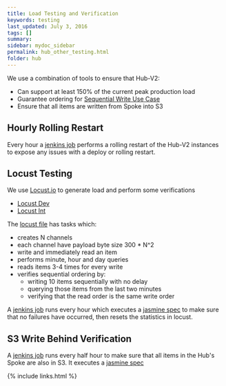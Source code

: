 ```yaml
---
title: Load Testing and Verification
keywords: testing
last_updated: July 3, 2016
tags: []
summary: 
sidebar: mydoc_sidebar
permalink: hub_other_testing.html
folder: hub
---
```


We use a combination of tools to ensure that Hub-V2:
* Can support at least 150% of the current peak production load
* Guarantee ordering for [Sequential Write Use Case](Sequential-Write-Use-Case)
* Ensure that all items are written from Spoke into S3

## Hourly Rolling Restart
Every hour a [jenkins job](http://ops-jenkins01.cloud-east.dev/view/hub-v2/job/hub-v2-dev-rolling-restart/) performs a rolling restart of the Hub-V2 instances to expose any issues with a deploy or rolling restart.

## Locust Testing
We use [Locust.io](http://locust.io/) to generate load and perform some verifications
* [Locust Dev](http://hub-node-tester.cloud-east.dev:8089/)
* [Locust Int](http://hub-node-tester.cloud-east.staging:8089/)

The [locust file](https://github.com/flightstats/hubv2/blob/master/src/test/load/read-write.py) has tasks which:
* creates N channels
* each channel have payload byte size 300 * N^2
* write and immediately read an item 
* performs minute, hour and day queries
* reads items 3-4 times for every write
* verifies sequential ordering by:
  * writing 10 items sequentially with no delay
  * querying those items from the last two minutes
  * verifying that the read order is the same write order

A [jenkins job](http://ops-jenkins01.cloud-east.dev/view/hub-v2/job/hub-v2-locust-verifier/) runs every hour which executes a [jasmine spec](https://github.com/flightstats/hubv2/blob/master/src/test/continuous/verify_locust_spec.js) to make sure that no failures have occurred, then resets the statistics in locust.

## S3 Write Behind Verification
A [jenkins job](http://ops-jenkins01.cloud-east.dev/view/hub-v2/job/hub-v2-s3-write-verifier/) runs every half hour to make sure that all items in the Hub's Spoke are also in S3.
It executes a [jasmine spec](https://github.com/flightstats/hubv2/blob/master/src/test/continuous/verify_s3_writer_spec.js)

{% include links.html %}